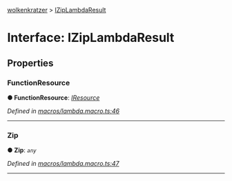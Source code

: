 [wolkenkratzer](../README.md) > [IZipLambdaResult](../interfaces/iziplambdaresult.md)



# Interface: IZipLambdaResult


## Properties
<a id="functionresource"></a>

###  FunctionResource

**●  FunctionResource**:  *[IResource](iresource.md)* 

*Defined in [macros/lambda.macro.ts:46](https://github.com/arminhammer/wolkenkratzer/blob/25ba479/src/macros/lambda.macro.ts#L46)*





___

<a id="zip"></a>

###  Zip

**●  Zip**:  *`any`* 

*Defined in [macros/lambda.macro.ts:47](https://github.com/arminhammer/wolkenkratzer/blob/25ba479/src/macros/lambda.macro.ts#L47)*





___


